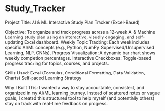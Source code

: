 # Study_Tracker
 
 Project Title: AI & ML Interactive Study Plan Tracker (Excel-Based)

 Objective: To organize and track progress across a 12-week AI & Machine Learning study plan using an interactive, visually engaging, and self-updating Excel dashboard.
 Weekly Topic Tracking: Each week includes specific AI/ML concepts (e.g., Python, NumPy, Supervised/Unsupervised Learning, NLP, CNNs).
 Progress Visualization: A dynamic bar chart shows weekly completion percentages.
 Interactive Checkboxes: Toggle-based progress tracking for topics, courses, and projects.

Skills Used:
  Excel (Formulas, Conditional Formatting, Data Validation, Charts)
  Self-paced Learning Strategy

Why I Built This:
  I wanted a way to stay accountable, consistent, and organized in my AI/ML learning journey. Instead of scattered notes or vague goals, I created this structured tool to help myself (and potentially others) stay on track with real-time feedback on progress.
